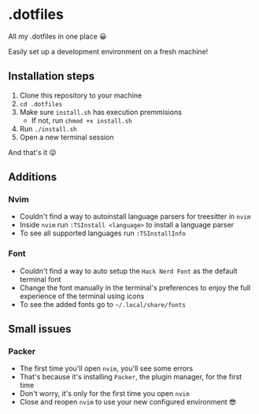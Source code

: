 # .dotfiles
All my .dotfiles in one place 😀

Easily set up a development environment on a fresh machine!

## Installation steps

1. Clone this repository to your machine
2. `cd .dotfiles`
3. Make sure `install.sh` has execution premmisions
    - If not, run `chmod +x install.sh`
4. Run `./install.sh`
5. Open a new terminal session

And that's it 😜

## Additions

### Nvim
- Couldn't find a way to autoinstall language parsers for treesitter in `nvim`
- Inside `nvim` run `:TSInstall <language>` to install a language parser
- To see all supported languages run `:TSInstallInfo`

### Font
- Couldn't find a way to auto setup the `Hack Nerd Font` as the default terminal font
- Change the font manually in the terminal's preferences to enjoy the full experience of the terminal using icons
- To see the added fonts go to `~/.local/share/fonts`

## Small issues

### Packer
- The first time you'll open `nvim`, you'll see some errors
- That's because it's installing `Packer`, the plugin manager, for the first time
- Don't worry, it's only for the first time you open `nvim`
- Close and reopen `nvim` to use your new configured environment 😎
